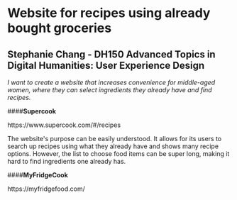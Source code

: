 # Website for recipes using already bought groceries
## Stephanie Chang - DH150 Advanced Topics in Digital Humanities: User Experience Design
*I want to create a website that increases convenience for middle-aged women, where they can select ingredients they already have and find recipes.*  

####**Supercook**
<p> https://www.supercook.com/#/recipes </p>
<p> The website's purpose can be easily understood. It allows for its users to search up recipes using what they already have and shows many recipe options. However, the list to choose food items can be super long, making it hard to find ingredients one already has. 


####**MyFridgeCook**
<p> https://myfridgefood.com/ </p>
